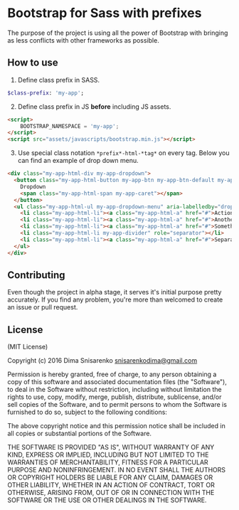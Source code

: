 # Bootstrap for Sass with prefixes
The purpose of the project is using all the power of Bootstrap with bringing as less conflicts with other frameworks as possible. 

## How to use

1. Define class prefix in SASS.
```sass
$class-prefix: 'my-app';
```

2. Define class prefix in JS **before** including JS assets.
```html
<script>
    BOOTSTRAP_NAMESPACE = 'my-app';
</script>
<script src="assets/javascripts/bootstrap.min.js"></script>
```
3. Use special class notation `*prefix*-html-*tag*` on every tag.
Below you can find an example of drop down menu.
```html
<div class="my-app-html-div my-app-dropdown">
  <button class="my-app-html-button my-app-btn my-app-btn-default my-app-dropdown-toggle" type="button" id="dropdownMenu1" data-toggle="dropdown" aria-haspopup="true" aria-expanded="true">
    Dropdown
    <span class="my-app-html-span my-app-caret"></span>
  </button>
  <ul class="my-app-html-ul my-app-dropdown-menu" aria-labelledby="dropdownMenu1">
    <li class="my-app-html-li"><a class="my-app-html-a" href="#">Action</a></li>
    <li class="my-app-html-li"><a class="my-app-html-a" href="#">Another action</a></li>
    <li class="my-app-html-li"><a class="my-app-html-a" href="#">Something else here</a></li>
    <li class="my-app-html-li my-app-divider" role="separator"></li>
    <li class="my-app-html-li"><a class="my-app-html-a" href="#">Separated link</a></li>
  </ul>
</div>
```

## Contributing

Even though the project in alpha stage, it serves it's initial purpose pretty accurately. If you find any problem, you're more than welcomed to create an issue or pull request.

## License

(MIT License)

Copyright (c) 2016 Dima Snisarenko snisarenkodima@gmail.com

Permission is hereby granted, free of charge, to any person obtaining a copy of this software and associated documentation files (the "Software"), to deal in the Software without restriction, including without limitation the rights to use, copy, modify, merge, publish, distribute, sublicense, and/or sell copies of the Software, and to permit persons to whom the Software is furnished to do so, subject to the following conditions:

The above copyright notice and this permission notice shall be included in all copies or substantial portions of the Software.

THE SOFTWARE IS PROVIDED "AS IS", WITHOUT WARRANTY OF ANY KIND, EXPRESS OR IMPLIED, INCLUDING BUT NOT LIMITED TO THE WARRANTIES OF MERCHANTABILITY, FITNESS FOR A PARTICULAR PURPOSE AND NONINFRINGEMENT. IN NO EVENT SHALL THE AUTHORS OR COPYRIGHT HOLDERS BE LIABLE FOR ANY CLAIM, DAMAGES OR OTHER LIABILITY, WHETHER IN AN ACTION OF CONTRACT, TORT OR OTHERWISE, ARISING FROM, OUT OF OR IN CONNECTION WITH THE SOFTWARE OR THE USE OR OTHER DEALINGS IN THE SOFTWARE.
